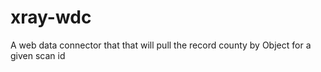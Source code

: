 # xray-wdc

A web data connector that that will pull the record county by Object for a given scan id